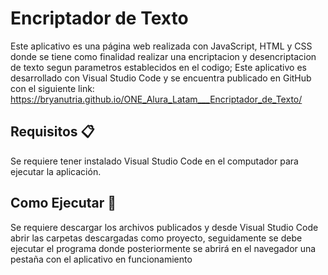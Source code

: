 # Encriptador de Texto

Este aplicativo es una página web realizada con JavaScript, HTML y CSS donde se tiene como finalidad realizar una encriptacion y desencriptacion de texto segun parametros establecidos en el codigo; Este aplicativo es desarrollado con Visual Studio Code y 
se encuentra publicado en GitHub con el siguiente link: https://bryanutria.github.io/ONE_Alura_Latam___Encriptador_de_Texto/

## Requisitos 📋

Se requiere tener instalado Visual Studio Code en el computador para ejecutar la aplicación.

## Como Ejecutar 🔧

Se requiere descargar los archivos publicados y desde Visual Studio Code abrir las carpetas descargadas como proyecto, seguidamente se debe ejecutar el programa donde posteriormente se abrirá en el navegador una pestaña con el aplicativo en funcionamiento 
